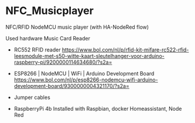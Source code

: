 # NFC_Musicplayer
NFC/RFID NodeMCU music player (with HA-NodeRed flow)

Used hardware
Music Card Reader
- RC552 RFID reader
  https://www.bol.com/nl/p/rfid-kit-mifare-rc522-rfid-leesmodule-met-s50-witte-kaart-sleutelhanger-voor-arduino-raspberry-pi/9200000114634680/?s2a=
- ESP8266 | NodeMCU | WiFi | Arduino Development Board
  https://www.bol.com/nl/p/esp8266-nodemcu-wifi-arduino-development-board/9300000004321170/?s2a=
- Jumper cables


- RaspberryPi 4b 
Installed with Raspbian, docker Homeassistant, Node Red





